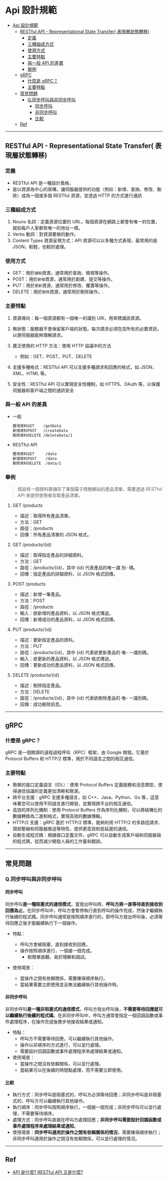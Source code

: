 # Api 設計規範

- [Api 設計規範](#api-設計規範)
  - [RESTful API - Representational State Transfer( 表現層狀態轉移)](#restful-api---representational-state-transfer-表現層狀態轉移)
    - [定義](#定義)
    - [三種組成方式](#三種組成方式)
    - [使用方式](#使用方式)
    - [主要特點](#主要特點)
    - [與一般 API 的差異](#與一般-api-的差異)
    - [舉例](#舉例)
  - [gRPC](#grpc)
    - [什麼是 gRPC？](#什麼是-grpc)
    - [主要特點](#主要特點-1)
  - [常見問題](#常見問題)
    - [Q.同步呼叫與非同步呼叫](#q同步呼叫與非同步呼叫)
      - [同步呼叫](#同步呼叫)
      - [非同步呼叫](#非同步呼叫)
      - [比較](#比較)
  - [Ref](#ref)

---

## RESTful API - Representational State Transfer( 表現層狀態轉移)

### 定義

- RESTful API 是一種設計風格，
- 是以資源為中心的架構，讓伺服器提供的功能（例如：新增、查詢、修改、刪除）成為一個或多個 RESTful 資源，並透過 HTTP 的方式進行通訊

### 三種組成方式

1. Nouns 名詞：定義資源位置的 URL，每個資源在網路上都會有唯一的位置，就如每戶人家都有唯一的地址一樣。
2. Verbs 動詞：對資源要做的動作。
3. Content Types 資源呈現方式：API 資源可以以多種方式表現，最常用的是 JSON，較輕，也較好處理。

### 使用方式

- GET：用於`讀取`資源，通常用於查詢、檢視等操作。
- POST：用於`新增`資源，通常用於創建、提交等操作。
- PUT：用於`更新`資源，通常用於修改、覆蓋等操作。
- DELETE：用於`刪除`資源，通常用於刪除操作。.

### 主要特點

1. 資源導向：每一個資源都有一個唯一的識別 URI，用來標識該資源。

2. 無狀態：服務器不會保留客戶端的狀態。每次請求必須包含所有的必要資訊，以便伺服器能夠理解請求。

3. 廣泛使用的 HTTP 方法：使用 HTTP 協議中的方法

   - 例如：GET、POST、PUT、DELETE

4. 支援多種格式：RESTful API 可以支援多種請求和回應的格式，如 JSON、XML、HTML 等。

5. 安全性：RESTful API 可以實現安全性機制，如 HTTPS、OAuth 等，以保護伺服器和客戶端之間的通訊安全

### 與一般 API 的差異

- 一般

  ```txt
  獲得資料GET    /getData
  新增資料POST   /createData
  刪除資料DELETE /deleteData/1
  ```

- RESTful API

  ```txt
  獲得資料GET     /data
  新增資料POST    /data
  刪除資料DELETE  /data/1
  ```

### 舉例

> 假設有一個資料庫儲存了某個電子商務網站的產品清單，需要透過 RESTful API 來提供使用者存取產品清單。

1. GET /products

   - 描述：取得所有產品清單。
   - 方法：GET
   - 路徑：/products
   - 回傳：所有產品清單的 JSON 格式。

2. GET /products/{id}

   - 描述：取得指定產品的詳細資料。
   - 方法：GET
   - 路徑：/products/{id}，其中 {id} 代表產品的唯一識 別- 碼。
   - 回傳：指定產品的詳細資料，以 JSON 格式回傳。

3. POST /products

   - 描述：新增一筆產品。
   - 方法：POST
   - 路徑：/products
   - 輸入：欲新增的產品資料，以 JSON 格式傳送。
   - 回傳：新增成功的產品資料，以 JSON 格式回傳。

4. PUT /products/{id}

   - 描述：更新指定產品的資料。
   - 方法：PUT
   - 路徑：/products/{id}，其中 {id} 代表欲更新產品的 唯- 一識別碼。
   - 輸入：欲更新的產品資料，以 JSON 格式傳送。
   - 回傳：更新成功的產品資料，以 JSON 格式回傳。

5. DELETE /products/{id}

   - 描述：刪除指定產品。
   - 方法：DELETE
   - 路徑：/products/{id}，其中 {id} 代表欲刪除產品的 唯- 一識別碼。
   - 回傳：成功刪除訊息。

---

## gRPC

### 什麼是 gRPC？

gRPC 是一個開源的遠程過程呼叫（RPC）框架，由 Google 開發。它基於 Protocol Buffers 和 HTTP/2 標準，用於不同語言之間的相互通信。

### 主要特點

- 簡單的接口定義語言（IDL）：使用 Protocol Buffers 定義服務和消息類型，使得通信協議的定義更加清晰和簡潔。
- 跨平台支援：gRPC 支援多種語言，如 C++、Java、Python、Go 等，這意味著您可以使用不同語言進行開發，並實現跨平台的相互通信。
- 高效的序列化機制：使用 Protocol Buffers 作為序列化機制，可以將結構化的數據轉換為二進制格式，實現高效的數據傳輸。
- HTTP/2 支援：gRPC 基於 HTTP/2 標準，能夠利用 HTTP/2 的多路徑請求、頭部壓縮和伺服器推送等特性，提供更高效和低延遲的通信。
- 自動生成程式碼：根據接口定義文件，gRPC 可以自動生成客戶端和伺服器端的程式碼，從而減少開發人員的工作量和錯誤。

---

## 常見問題

### Q.同步呼叫與非同步呼叫

#### 同步呼叫

同步呼叫**是一種阻塞式的通信模式**，當發出呼叫時，**呼叫方將一直等待直到接收到回應為止**。在同步呼叫中，呼叫方會暫停執行直到呼叫的操作完成，然後才繼續執行後續的程式碼。同步呼叫通常是按照順序進行的，即呼叫方發出呼叫後，必須等待回應之後才能繼續執行下一個操作。

- 特點：

  - 呼叫方會被阻塞，直到接收到回應。
  - 操作按照順序進行，一個接一個完成。
    - 較簡單直觀，易於理解和調試。

- 使用場景：
  - 當操作之間有依賴關係，需要確保順序執行。
  - 當結果需要立即使用並且無法繼續執行其他操作時。

#### 非同步呼叫

非同步呼叫**是一種非阻塞式的通信模式**，呼叫方發出呼叫後，**不需要等待回應就可以繼續執行後續的程式碼**。在非同步呼叫中，呼叫方通常會指定一個回調函數或事件處理程序，在操作完成後異步地接收結果或通知。

- 特點：
  - 呼叫方不需要等待回應，可以繼續執行其他操作。
  - 操作以非順序的方式進行，可以並行處理。
  - 需要設計回調函數或事件處理程序來處理結果或通知。
- 使用場景：
  - 當操作之間沒有依賴關係，可以並行處理。
  - 當結果可以在後續的時間點處理，而不需要立即使用。

#### 比較

- 執行方式：同步呼叫是阻塞式的，呼叫方必須等待回應；非同步呼叫是非阻塞式的，呼叫方可以繼續執行其他操作。
- 執行順序：同步呼叫按照順序執行，一個接一個完成；非同步呼叫可以並行處理，不需要等待順序。
- 處理方式：同步呼叫直接在呼叫方處理回應；**非同步呼叫需要設計回調函數或事件處理程序來處理結果或通知**。
- 使用場景：**同步呼叫適用於操作之間有依賴關係的情況**，需要確保順序執行；非同步呼叫適用於操作之間沒有依賴關係，可以並行處理的情況。

---

## Ref

- [API 是什麼? RESTful API 又是什麼?
  ](https://medium.com/itsems-frontend/api-%E6%98%AF%E4%BB%80%E9%BA%BC-restful-api-%E5%8F%88%E6%98%AF%E4%BB%80%E9%BA%BC-a001a85ab638)
